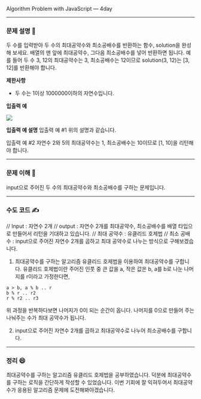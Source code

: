 Algorithm Problem with JavaScript — 4day

***


### **문제 설명 📖**

두 수를 입력받아 두 수의 최대공약수와 최소공배수를 반환하는 함수, solution을 완성해 보세요. 배열의 맨 앞에 최대공약수, 그다음 최소공배수를 넣어 반환하면 됩니다. 예를 들어 두 수 3, 12의 최대공약수는 3, 최소공배수는 12이므로 solution(3, 12)는 [3, 12]를 반환해야 합니다.

**제한사항**

- 두 수는 1이상 1000000이하의 자연수입니다.

**입출력 예**

![](https://images.velog.io/images/qmasem/post/5b6ff5b6-bab6-4c3f-a287-cabfa6e14857/%E1%84%89%E1%85%B3%E1%84%8F%E1%85%B3%E1%84%85%E1%85%B5%E1%86%AB%E1%84%89%E1%85%A3%E1%86%BA%202021-02-10%20%E1%84%8B%E1%85%A9%E1%84%92%E1%85%AE%2011.49.25.png)

**입출력 예 설명**
입출력 예 #1
위의 설명과 같습니다.

입출력 예 #2
자연수 2와 5의 최대공약수는 1, 최소공배수는 10이므로 [1, 10]을 리턴해야 합니다.

***

### **문제 이해 🔑**

input으로 주어진 두 수의 최대공약수와 최소공배수를 구하는 문제입니다.

***

### **수도 코드 ✍️**

// Input : 자연수 2개
// output : 자연수 2개를 최대공약수, 최소공배수를 배열 타입으로 만들어서  리턴을 기대하고 있습니다.
// 최대 공약수 : 유클리드 호제법
// 최소 공배수 : input으로 주어진 자연수 2개를 곱하고 최대 공약수로 나누는 방식으로 구해보겠습니다.

1. 최대공약수를 구하는 알고리즘 유클리드 호제법을 이용하여 최대공약수를 구합니다.
유클리드 호제법이란 주어진 인풋 중 큰 값을 a, 작은 값은 b, a를 b로 나눈 나머지를 r이라고 가정한다면, 
```
a > b, a % b .. r 
b % r .. r2
r % r2 .. r3
```
위 과정을 반복하다보면 나머지가 0이 되는 순간이 옵니다. 
나머지를 0으로 만들어 주는 나눠주는 수가 최대 공약수가 됩니다.

2. input으로 주어진 자연수 2개를 곱하고 최대공약수로 나누어 최소공배수를 구합니다.

***

### 정리 😄

최대공약수를 구하는 알고리즘 유클리드 호제법을 공부하였습니다.
덕분에 최대공약수를 구하는 로직을 간단하게 작성할 수 있었습니다.
이번 기회에 잘 익혀두어서 최대공약수가 응용된 알고리즘 문제에 도전해봐야겠습니다.
